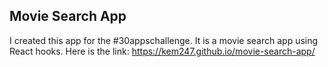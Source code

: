 
## Movie Search App 

I created this app for the &#35;30appschallenge. It is a movie search app using React hooks. Here is the link: https://kem247.github.io/movie-search-app/
